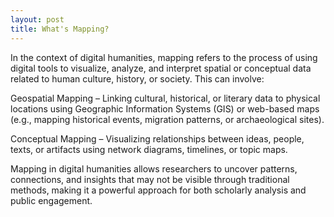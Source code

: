 ```yaml
---
layout: post
title: What's Mapping?
---
```


In the context of digital humanities, mapping refers to the process of using digital tools to visualize, analyze, and interpret spatial or conceptual data related to human culture, history, or society. This can involve:

Geospatial Mapping – Linking cultural, historical, or literary data to physical locations using Geographic Information Systems (GIS) or web-based maps (e.g., mapping historical events, migration patterns, or archaeological sites).

Conceptual Mapping – Visualizing relationships between ideas, people, texts, or artifacts using network diagrams, timelines, or topic maps.

Mapping in digital humanities allows researchers to uncover patterns, connections, and insights that may not be visible through traditional methods, making it a powerful approach for both scholarly analysis and public engagement.

